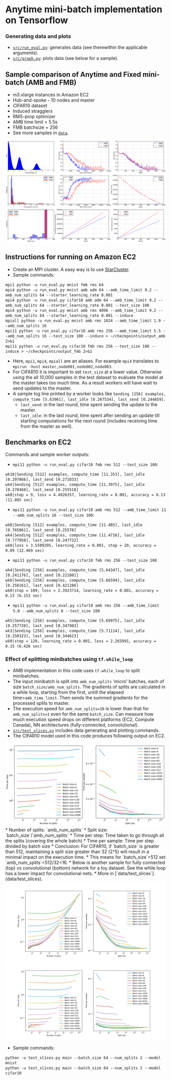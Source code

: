 # Anytime mini-batch implementation on Tensorflow

### Generating data and plots
* [`src/run_eval.py`](src/run_eval.py): generates data (see therewithin the applicable arguments).
* [`src/graph.py`](src/graph.py): plots data (see below for a sample).

## Sample comparison of Anytime and Fixed mini-batch (AMB and FMB)
* m3.xlarge instances in Amazon EC2
* Hub-and-spoke - 10 nodes and master
* CIFAR10 dataset
* Induced stragglers
* RMS-prop optimizer
* AMB time limit = 5.5s
* FMB batchsize = 256
* See more samples in [`data`](data).

<img src="data/600_cifar10_v4/cifar10__set3/all_plots.png?raw=true"/>

## Instructions for running on Amazon EC2
* Create an MPI cluster. A easy way is to use [StarCluster](http://star.mit.edu/cluster/docs/latest/installation.html).
* Sample commands:
``` shell
mpi1 python -u run_eval.py mnist fmb rms 64
mpi4 python -u run_eval.py mnist amb adm 64 --amb_time_limit 9.2 --amb_num_splits 64 --starter_learning_rate 0.001
mpi4 python -u run_eval.py cifar10 amb adm 64 --amb_time_limit 9.2 --amb_num_splits 64 --starter_learning_rate 0.001 --test_size 100
mpi4 python -u run_eval.py mnist amb rms 4096 --amb_time_limit 9.2 --amb_num_splits 64 --starter_learning_rate 0.001 --induce
mpiall python -u run_eval.py mnist amb rms 1024 --amb_time_limit 1.9 --amb_num_splits 16
mpi11 python -u run_eval.py cifar10 amb rms 256 --amb_time_limit 5.5 --amb_num_splits 16 --test_size 100 --induce > ~/checkpoints/output_amb 2>&1
mpi11 python -u run_eval.py cifar10 fmb rms 256 --test_size 100 --induce > ~/checkpoints/output_fmb 2>&1
```
* Here, `mpi1`, `mpi4`, `mpiall` are an aliases. For example `mpi4` translates to `mpirun -host master,node001,node002,node003`. 
* For CIFAR10 it is important to set `test_size` at a lower value. Otherwise using the all 10,000 samples in the test dataset to evaluate the model at the master takes too much time. As a result workers will have wait to send updates to the master. 
* A sample log line printed by a worker looks like `Sending [256] examples, compute_time [5.63961], last_idle [0.267534], last_send [0.244859]`.
    * `last_send`: in the last round, time spent sending the update to the master.
    * `last_idle`: in the last round, time spent after sending an update till starting computations for the next round (includes receiving time from the master as well).

## Benchmarks on EC2
Commands and sample worker outputs:
* `mpi11 python -u run_eval.py cifar10 fmb rms 512 --test_size 100`:
``` shell
wk10|Sending [512] examples, compute_time [11.353], last_idle [0.297866], last_send [0.271033]
wk4|Sending [512] examples, compute_time [11.3975], last_idle [0.278468], last_send [0.255518]
wk0|step = 9, loss = 4.4926357, learning_rate = 0.001, accuracy = 0.13 (11.885 sec)
```
* `mpi11 python -u run_eval.py cifar10 amb rms 512 --amb_time_limit 11 --amb_num_splits 16 --test_size 100`:
``` shell
wk8|Sending [512] examples, compute_time [11.485], last_idle [0.765861], last_send [0.25578]
wk4|Sending [512] examples, compute_time [11.4716], last_idle [0.777958], last_send [0.247732]
wk0|loss = 3.5509295, learning_rate = 0.001, step = 20, accuracy = 0.09 (12.469 sec)
```
* `mpi11 python -u run_eval.py cifar10 fmb rms 256 --test_size 100`
```
wk4|Sending [256] examples, compute_time [5.64347], last_idle [0.241176], last_send [0.221801]
wk8|Sending [256] examples, compute_time [5.66594], last_idle [0.258161], last_send [0.421286]
wk0|step = 109, loss = 2.3923714, learning_rate = 0.001, accuracy = 0.13 (6.153 sec)
```
* `mpi11 python -u run_eval.py cifar10 amb rms 256 --amb_time_limit 5.0 --amb_num_splits 8 --test_size 100`
```
wk5|Sending [256] examples, compute_time [5.69975], last_idle [0.257738], last_send [0.347983]
wk3|Sending [256] examples, compute_time [5.71114], last_idle [0.250323], last_send [0.344623]
wk0|step = 129, learning_rate = 0.001, loss = 2.265991, accuracy = 0.15 (6.426 sec)
```


### Effect of splitting minibatches using `tf.while_loop`
* AMB implementation in this code uses `tf.while_loop` to split minibatches.
* The input minibatch is split into `amb_num_splits` 'micro' batches, each of size `batch_size/amb_num_splits`. The gradients of splits are calculated in a while loop, starting from the first, untill the elapsed time>`amb_time_limit`. Then sends the summed gradients for the processed splits to master.
* The execution speed for `amb_num_splits=10` is lower than that for `amb_num_splits=1` even for the same `batch_size`. Can measure how much execution speed drops on different platforms (EC2, Compute Canada), NN architectures (fully-connected, convolutional). 
* [`src/test_slices.py`](src/test_slices.py) includes data generating and plotting commands.
* The CIFAR10 model used in this code produces following output on EC2.
<img src="data/test_slices/cifar10_ec2-m3-xlarge.png?raw=true"/>
    * Number of splits: `amb_num_splits`
    * Split size: `batch_size`/`amb_num_splits`
    * Time per step: Time taken to go through all the splits (covering the whole batch)
    * Time per sample: Time per step divided by batch size
* Conclusion: For CIFAR10, if `batch_size` is greater than 512, maintaining a split size greater than 32 (2^5) will result in a minimal impact on the execution time. 
* This means for `batch_size`=512 set `amb_num_splits`=512/32=16.
* Below is another sample for fully connected (top) vs convolutional (bottom) network for a toy dataset. See the while loop has a lower impact for convolutional nets. 
* More in [`data/test_slices`](data/test_slices).

<img src="data/test_slices/toy_model_fc_ec2-t2-micro.png?raw=true"/>
<img src="data/test_slices/toy_model_conv_ec2-t2-micro.png?raw=true"/>

* Sample commands:
``` shell
python -u test_slices.py main --batch_size 64 --num_splits 2 --model mnist
python -u test_slices.py main --batch_size 64 --num_splits 2 --model cifar10
```
